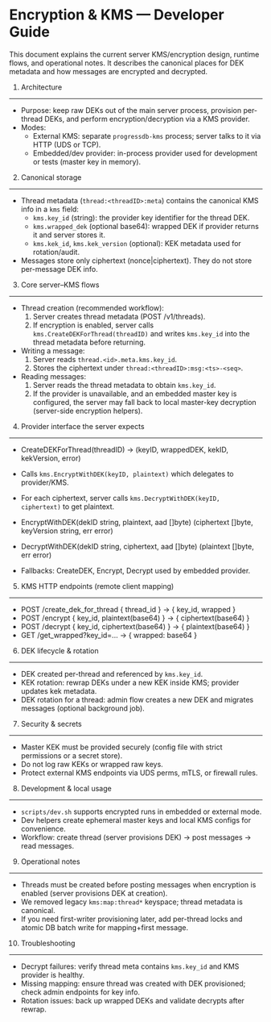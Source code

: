 # Encryption & KMS — Developer Guide

This document explains the current server KMS/encryption design, runtime flows, and operational notes. It describes the canonical places for DEK metadata and how messages are encrypted and decrypted.

1) Architecture
-----------------
- Purpose: keep raw DEKs out of the main server process, provision per-thread DEKs, and perform encryption/decryption via a KMS provider.
- Modes:
  - External KMS: separate `progressdb-kms` process; server talks to it via HTTP (UDS or TCP).
  - Embedded/dev provider: in-process provider used for development or tests (master key in memory).

2) Canonical storage
---------------------
- Thread metadata (`thread:<threadID>:meta`) contains the canonical KMS info in a `kms` field:
  - `kms.key_id` (string): the provider key identifier for the thread DEK.
  - `kms.wrapped_dek` (optional base64): wrapped DEK if provider returns it and server stores it.
  - `kms.kek_id`, `kms.kek_version` (optional): KEK metadata used for rotation/audit.
- Messages store only ciphertext (nonce|ciphertext). They do not store per-message DEK info.

3) Core server–KMS flows
-------------------------
- Thread creation (recommended workflow):
  1. Server creates thread metadata (POST /v1/threads).
  2. If encryption is enabled, server calls `kms.CreateDEKForThread(threadID)` and writes `kms.key_id` into the thread metadata before returning.
- Writing a message:
  1. Server reads `thread.<id>.meta.kms.key_id`.
  3. Stores the ciphertext under `thread:<threadID>:msg:<ts>-<seq>`.
- Reading messages:
  1. Server reads the thread metadata to obtain `kms.key_id`.
  2. If the provider is unavailable, and an embedded master key is configured, the server may fall back to local master-key decryption (server-side encryption helpers).

4) Provider interface the server expects
----------------------------------------
 - CreateDEKForThread(threadID) -> (keyID, wrappedDEK, kekID, kekVersion, error)
 - Calls `kms.EncryptWithDEK(keyID, plaintext)` which delegates to provider/KMS.

 - For each ciphertext, server calls `kms.DecryptWithDEK(keyID, ciphertext)` to get plaintext.

- EncryptWithDEK(dekID string, plaintext, aad []byte) (ciphertext []byte, keyVersion string, err error)
- DecryptWithDEK(dekID string, ciphertext, aad []byte) (plaintext []byte, err error)
- Fallbacks: CreateDEK, Encrypt, Decrypt used by embedded provider.

5) KMS HTTP endpoints (remote client mapping)
----------------------------------------------
- POST /create_dek_for_thread { thread_id } -> { key_id, wrapped }
- POST /encrypt { key_id, plaintext(base64) } -> { ciphertext(base64) }
- POST /decrypt { key_id, ciphertext(base64) } -> { plaintext(base64) }
- GET /get_wrapped?key_id=... -> { wrapped: base64 }

6) DEK lifecycle & rotation
----------------------------
- DEK created per-thread and referenced by `kms.key_id`.
- KEK rotation: rewrap DEKs under a new KEK inside KMS; provider updates kek metadata.
- DEK rotation for a thread: admin flow creates a new DEK and migrates messages (optional background job).

7) Security & secrets
----------------------
- Master KEK must be provided securely (config file with strict permissions or a secret store).
- Do not log raw KEKs or wrapped raw keys.
- Protect external KMS endpoints via UDS perms, mTLS, or firewall rules.

8) Development & local usage
----------------------------
- `scripts/dev.sh` supports encrypted runs in embedded or external mode.
- Dev helpers create ephemeral master keys and local KMS configs for convenience.
- Workflow: create thread (server provisions DEK) → post messages → read messages.

9) Operational notes
---------------------
- Threads must be created before posting messages when encryption is enabled (server provisions DEK at creation).
- We removed legacy `kms:map:thread*` keyspace; thread metadata is canonical.
- If you need first-writer provisioning later, add per-thread locks and atomic DB batch write for mapping+first message.

10) Troubleshooting
-------------------
- Decrypt failures: verify thread meta contains `kms.key_id` and KMS provider is healthy.
- Missing mapping: ensure thread was created with DEK provisioned; check admin endpoints for key info.
- Rotation issues: back up wrapped DEKs and validate decrypts after rewrap.
